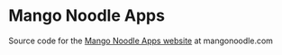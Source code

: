 # Mango Noodle Apps

Source code for the [Mango Noodle Apps website](http://mangonoodle.com) at mangonoodle.com

